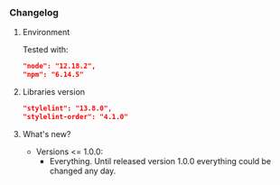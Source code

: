 ### Changelog

1. Environment

    Tested with:

    ```json
    "node": "12.18.2",
    "npm": "6.14.5"
    ```

2. Libraries version

    ```json
    "stylelint": "13.8.0",
    "stylelint-order": "4.1.0"
    ```

2. What's new?

    * Versions <= 1.0.0:
        * Everything. Until released version 1.0.0 everything could be changed any day.